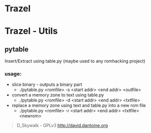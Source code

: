 Trazel
======

# Trazel - Utils

## pytable 
Insert/Extract using table.py (maybe used to any romhacking project)

### usage:
- slice binary - outputs a binary part
   * ./pytable.py &lt;romfile&gt; -s &lt;start addr&gt; &lt;end addr&gt; &lt;outfile&gt; 
- convert a memory zone to text using table.py
   * ./pytable.py &lt;romfile&gt; -d &lt;start addr&gt; &lt;end addr&gt; &lt;txtfile&gt; 
- replace a memory zone using text and table.py into a new rom file
   * ./pytable.py &lt;romfile&gt; -r &lt;start addr&gt; &lt;end addr&gt; &lt;txtfile&gt; &lt;newrom&gt;


 > D_Skywalk - GPLv3
 > http://david.dantoine.org
